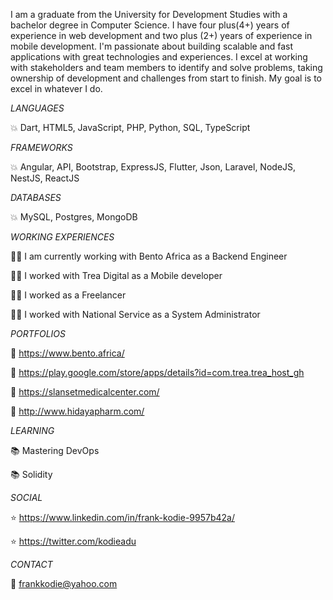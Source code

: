 I am a graduate from the University for Development Studies with a bachelor degree in Computer Science. I have four plus(4+) years of experience in web development and two plus (2+) years of experience in mobile development.
I'm passionate about building scalable and fast applications with great technologies and experiences. I excel at working with stakeholders and team members to identify and solve problems, taking ownership of development and challenges from start to finish. My goal is to excel in whatever I do.




*LANGUAGES*

:boom: Dart, HTML5, JavaScript, PHP, Python, SQL, TypeScript

*FRAMEWORKS*

:boom: Angular, API, Bootstrap, ExpressJS, Flutter, Json, Laravel, NodeJS, NestJS, ReactJS

*DATABASES*

:boom: MySQL, Postgres, MongoDB

*WORKING EXPERIENCES*

:man_office_worker: I am currently working with Bento Africa as a Backend Engineer

:man_office_worker: I worked with Trea Digital as a Mobile developer

:man_office_worker: I worked as a Freelancer

:man_office_worker: I worked with National Service as a System Administrator


*PORTFOLIOS*

:rocket: https://www.bento.africa/

:rocket: https://play.google.com/store/apps/details?id=com.trea.trea_host_gh

:rocket: https://slansetmedicalcenter.com/

:rocket: http://www.hidayapharm.com/


*LEARNING*

:books: Mastering DevOps

:books: Solidity



*SOCIAL*

:star: https://www.linkedin.com/in/frank-kodie-9957b42a/

:star: https://twitter.com/kodieadu


*CONTACT*

:email: frankkodie@yahoo.com





<!--
**franklobsty25/franklobsty25** is a ✨ _special_ ✨ repository because its `README.md` (this file) appears on your GitHub profile.

Here are some ideas to get you started:

- 🔭 I’m currently working on ...
- 🌱 I’m currently learning ...
- 👯 I’m looking to collaborate on ...
- 🤔 I’m looking for help with ...
- 💬 Ask me about ...

- 😄 Pronouns: ...
- ⚡ Fun fact: ...
-->
